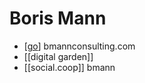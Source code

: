 # Boris Mann

- [[go]] bmannconsulting.com
- [[digital garden]]
- [[social.coop]] bmann


[//begin]: # "Autogenerated link references for markdown compatibility"
[go]: go "Go"
[digital-garden]: digital-garden "Digital Garden"
[socialcoop]: social.coop "social.coop"
[//end]: # "Autogenerated link references"